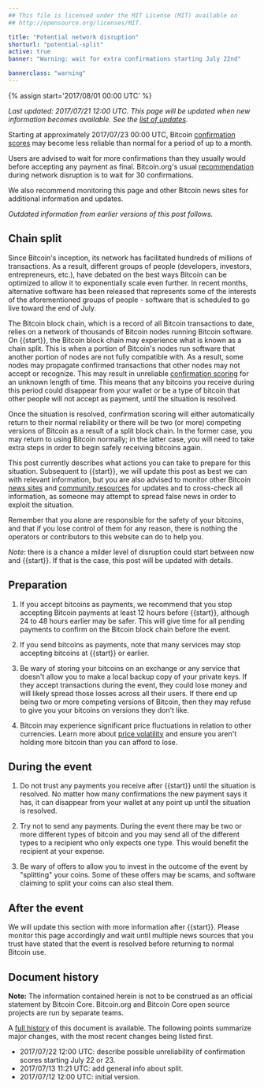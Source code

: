 ```yaml
---
## This file is licensed under the MIT License (MIT) available on
## http://opensource.org/licenses/MIT.

title: "Potential network disruption"
shorturl: "potential-split"
active: true
banner: "Warning: wait for extra confirmations starting July 22nd"

bannerclass: "warning"
---
```

{% assign start='<span class="date">2017/08/01 00:00 UTC</span>' %}

*Last updated: <span class="date">2017/07/21 12:00 UTC</span>.  This
page will be updated when new information becomes available.  See the
[list of updates][].*

Starting at approximately <span class="date">2017/07/23 00:00
UTC</span>, Bitcoin [confirmation scores][confirmation scoring] may
become less reliable than normal for a period of up to a month.

Users are advised to wait for more confirmations than they usually would
before accepting any payment as final.  Bitcoin.org's usual
[recommendation][confirmation scoring] during network disruption is to
wait for 30 confirmations.

We also recommend monitoring this page and other Bitcoin news sites for
additional information and updates.

*Outdated information from earlier versions of this post follows.*

## Chain split

Since Bitcoin's inception, its network has facilitated hundreds of millions of
transactions.  As a result, different groups of people (developers, investors,
entrepreneurs, etc.), have debated on the best ways Bitcoin can be optimized to
allow it to exponentially scale even further.  In recent months, alternative
software has been released that represents some of the interests of the
aforementioned groups of people - software that is scheduled to go live toward
the end of July.

The Bitcoin block chain, which is a record of all Bitcoin transactions to date,
relies on a network of thousands of Bitcoin nodes running Bitcoin software. On
{{start}}, the Bitcoin block chain may experience what is known as a chain
split.  This is when a portion of Bitcoin's nodes run software that another
portion of nodes are not fully compatible with.  As a result, some nodes may
propagate confirmed transactions that other nodes may not accept or recognize.
This may result in unreliable [confirmation scoring][] for an unknown length of
time.  This means that any bitcoins you receive during this period could
disappear from your wallet or be a type of bitcoin that other people will not
accept as payment, until the situation is resolved.

Once the situation is resolved, confirmation scoring will either automatically
return to their normal reliability or there will be two (or more) competing
versions of Bitcoin as a result of a split block chain.  In the former case, you
may return to using Bitcoin normally; in the latter case, you will need to take
extra steps in order to begin safely receiving bitcoins again.

This post currently describes what actions you can take to prepare for
this situation.  Subsequent to {{start}}, we will update this post as
best we can with relevant information, but you are also advised to
monitor other Bitcoin [news sites][] and [community resources][] for
updates and to cross-check all information, as someone may attempt to
spread false news in order to exploit the situation.

Remember that you alone are responsible for the safety of your bitcoins,
and that if you lose control of them for any reason, there is nothing
the operators or contributors to this website can do to help you.

*Note:* there is a chance a milder level of disruption could start
between now and {{start}}.  If that is the case, this post will be
updated with details.

## Preparation

1. If you accept bitcoins as payments, we recommend that you stop
accepting Bitcoin payments at least 12 hours before {{start}}, although
24 to 48 hours earlier may be safer.  This will give time for all
pending payments to confirm on the Bitcoin block chain before the event.

1. If you send bitcoins as payments, note that many services may stop
accepting bitcoins at {{start}} or earlier.

1. Be wary of storing your bitcoins on an exchange or any service that
doesn't allow you to make a local backup copy of your private keys.  If
they accept transactions during the event, they could lose money and
will likely spread those losses across all their users.  If there end up
being two or more competing versions of Bitcoin, then they may refuse to
give you your bitcoins on versions they don't like.

1. Bitcoin may experience significant price fluctuations in relation to
other currencies.  Learn more about [price volatility][] and ensure you
aren't holding more bitcoin than you can afford to lose.

## During the event

1. Do not trust any payments you receive after {{start}} until the situation
is resolved.  No matter how many confirmations the new payment says it
has, it can disappear from your wallet at any point up until the
situation is resolved.

1. Try not to send any payments.  During the event there may be two or
more different types of bitcoin and you may send all of the different
types to a recipient who only expects one type.  This would benefit the
recipient at your expense.

1. Be wary of offers to allow you to invest in the outcome of the event
by "splitting" your coins.  Some of these offers may be scams, and
software claiming to split your coins can also steal them.

## After the event

We will update this section with more information after {{start}}.  Please
monitor this page accordingly and wait until multiple news sources that you
trust have stated that the event is resolved before returning to normal Bitcoin
use.

## Document history

**Note:** The information contained herein is not to be construed as an official
statement by Bitcoin Core. Bitcoin.org and Bitcoin Core open source projects are
run by separate teams.

A [full history][] of this document is available.  The following points
summarize major changes, with the most recent changes being listed
first.

- <span class="date">2017/07/22 12:00 UTC</span>: describe possible
  unreliability of confirmation scores starting July 22 or 23.
- <span class="date">2017/07/13 11:21 UTC</span>: add general info about split.
- <span class="date">2017/07/12 12:00 UTC</span>: initial version.

[full history]: https://github.com/bitcoin-dot-org/bitcoin.org/commits/master/_alerts/2017-07-12-potential-split.md
[list of updates]: #document-history
[news sites]: /en/resources#news
[community resources]: /en/community
[confirmation scoring]: /en/you-need-to-know#instant
[price volatility]: /en/you-need-to-know#volatile

<script src="/js/jquery/jquery-1.11.2.min.js"></script>
<script>
// Localize dates
$(".date").each(function() {
  // Try to parse the string as a date
  epoch = Date.parse($(this).text());
  // Only convert the string to localtime if it's a number
  if (isNaN(epoch) == false) {
    var utcdate=new Date(epoch);
    var localedate = utcdate.toString();
    $(this).text(localedate);
  }
});
</script>
